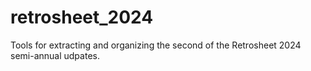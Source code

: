 # retrosheet_2024
Tools for extracting and organizing the second of the Retrosheet 2024 semi-annual udpates.
